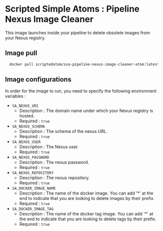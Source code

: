 # Scripted Simple Atoms : Pipeline Nexus Image Cleaner

This image launches inside your pipeline to delete obsolete images from your Nexus registry.

## Image pull

```bash
  docker pull scriptedatom/ssa-pipeline-nexus-image-cleaner-atom:latest
```

## Image configurations

In order for the image to run, you need to specify the following environment variables :

* `SA_NEXUS_URI`
    * Description : The domain name under which your Nexus registry is hosted.
    * Required : `true`
* `SA_NEXUS_SCHEMA`
    * Description : The schema of the nexus URL.
    * Required : `true`
* `SA_NEXUS_USER`
    * Description : The Nexus user.
    * Required : `true`
* `SA_NEXUS_PASSWORD`
    * Description : The nexus password.
    * Required : `true`
* `SA_NEXUS_REPOSITORY`
    * Description : The nexus repository.
    * Required : `true`
* `SA_DOCKER_IMAGE_NAME`
    * Description : The name of the docker image. You can add '*' at the end to indicate that you are looking to delete images by their prefix.
    * Required : `true`
* `SA_DOCKER_IMAGE_TAG`
    * Description : The name of the docker tag image. You can add '*' at the end to indicate that you are looking to delete tags by their prefix.
    * Required : `true`

